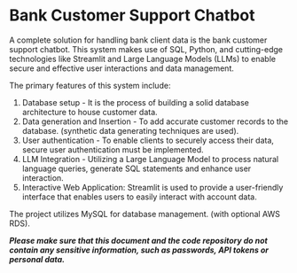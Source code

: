 # Bank Customer Support Chatbot 
A complete solution for handling bank client data is the bank customer support chatbot. This system makes use of SQL, Python, and cutting-edge technologies like Streamlit and Large Language Models (LLMs) to enable secure and effective user interactions and data management.

 The primary features of this system include:

 1. Database setup - It is the process of building a solid database architecture to house customer data.
 2. Data generation and Insertion - To add accurate customer records to the database. (synthetic data generating techniques are used).
 3. User authentication - To enable clients to securely access their data, secure user authentication must be implemented.
 4. LLM Integration - Utilizing a Large Language Model to process natural language queries, generate SQL statements and enhance user interaction.
 5. Interactive Web Application: Streamlit is used to provide a user-friendly interface that enables users to easily interact with account data.

The project utilizes MySQL for database management. (with optional AWS RDS). 

***Please make sure that this document and the code repository do not contain any sensitive information, such as passwords, API tokens or personal data.***
